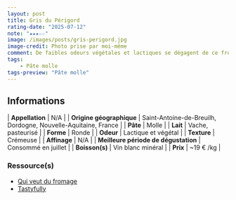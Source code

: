 ```yaml
---
layout: post
title: Gris du Périgord
rating-date: "2025-07-12"
note: "★★★☆☆"
image: /images/posts/gris-perigord.jpg
image-credit: Photo prise par moi-même
comment: De faibles odeurs végétales et lactiques se dégagent de ce fromage. D'aspect on découvre une croûte grise faite de cendres végétales. Celle-ci relève l’ensemble car la texture interne est fondante et crémeuse. Sous la dent, on retrouve bien ces notes de cendre qui amènent une touche crayeuse. Il est assez doux, lactique en bouche. C'est un fromage qui conviendra à beaucoup de palais !
tags:
    - Pâte molle
tags-preview: "Pâte molle"
---
```


## Informations

| **Appellation** | N/A |
| **Origine géographique** | Saint-Antoine-de-Breuilh, Dordogne, Nouvelle-Aquitaine, France |
| **Pâte** | Molle |
| **Lait** | Vache, pasteurisé |
| **Forme** | Ronde |
| **Odeur** | Lactique et végétal |
| **Texture** | Crémeuse |
| **Affinage** | N/A |
| **Meilleure période de dégustation** | Consommé en juillet |
| **Boisson(s)** | Vin blanc minéral |
| **Prix** | ~19 € /kg |

### Ressource(s)
* [Qui veut du fromage](https://www.quiveutdufromage.com/f-gris-du-perigord)
* [Tastyfully](https://www.tastyfully.fr/le-catalogue-du-gout/produit-laitiers/fromagerie/gris-du-perigord)